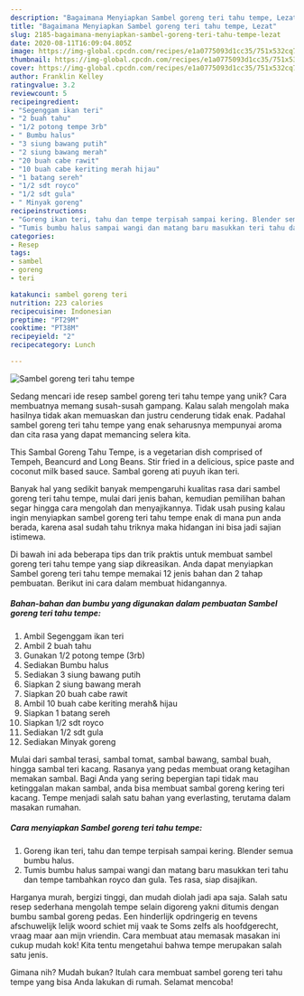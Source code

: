 ```yaml
---
description: "Bagaimana Menyiapkan Sambel goreng teri tahu tempe, Lezat"
title: "Bagaimana Menyiapkan Sambel goreng teri tahu tempe, Lezat"
slug: 2185-bagaimana-menyiapkan-sambel-goreng-teri-tahu-tempe-lezat
date: 2020-08-11T16:09:04.805Z
image: https://img-global.cpcdn.com/recipes/e1a0775093d1cc35/751x532cq70/sambel-goreng-teri-tahu-tempe-foto-resep-utama.jpg
thumbnail: https://img-global.cpcdn.com/recipes/e1a0775093d1cc35/751x532cq70/sambel-goreng-teri-tahu-tempe-foto-resep-utama.jpg
cover: https://img-global.cpcdn.com/recipes/e1a0775093d1cc35/751x532cq70/sambel-goreng-teri-tahu-tempe-foto-resep-utama.jpg
author: Franklin Kelley
ratingvalue: 3.2
reviewcount: 5
recipeingredient:
- "Segenggam ikan teri"
- "2 buah tahu"
- "1/2 potong tempe 3rb"
- " Bumbu halus"
- "3 siung bawang putih"
- "2 siung bawang merah"
- "20 buah cabe rawit"
- "10 buah cabe keriting merah hijau"
- "1 batang sereh"
- "1/2 sdt royco"
- "1/2 sdt gula"
- " Minyak goreng"
recipeinstructions:
- "Goreng ikan teri, tahu dan tempe terpisah sampai kering. Blender semua bumbu halus."
- "Tumis bumbu halus sampai wangi dan matang baru masukkan teri tahu dan tempe tambahkan royco dan gula. Tes rasa, siap disajikan."
categories:
- Resep
tags:
- sambel
- goreng
- teri

katakunci: sambel goreng teri 
nutrition: 223 calories
recipecuisine: Indonesian
preptime: "PT29M"
cooktime: "PT38M"
recipeyield: "2"
recipecategory: Lunch

---
```



![Sambel goreng teri tahu tempe](https://img-global.cpcdn.com/recipes/e1a0775093d1cc35/751x532cq70/sambel-goreng-teri-tahu-tempe-foto-resep-utama.jpg)

Sedang mencari ide resep sambel goreng teri tahu tempe yang unik? Cara membuatnya memang susah-susah gampang. Kalau salah mengolah maka hasilnya tidak akan memuaskan dan justru cenderung tidak enak. Padahal sambel goreng teri tahu tempe yang enak seharusnya mempunyai aroma dan cita rasa yang dapat memancing selera kita.

This Sambal Goreng Tahu Tempe, is a vegetarian dish comprised of Tempeh, Beancurd and Long Beans. Stir fried in a delicious, spice paste and coconut milk based sauce. Sambal goreng ati puyuh ikan teri.

Banyak hal yang sedikit banyak mempengaruhi kualitas rasa dari sambel goreng teri tahu tempe, mulai dari jenis bahan, kemudian pemilihan bahan segar hingga cara mengolah dan menyajikannya. Tidak usah pusing kalau ingin menyiapkan sambel goreng teri tahu tempe enak di mana pun anda berada, karena asal sudah tahu triknya maka hidangan ini bisa jadi sajian istimewa.


Di bawah ini ada beberapa tips dan trik praktis untuk membuat sambel goreng teri tahu tempe yang siap dikreasikan. Anda dapat menyiapkan Sambel goreng teri tahu tempe memakai 12 jenis bahan dan 2 tahap pembuatan. Berikut ini cara dalam membuat hidangannya.

<!--inarticleads1-->

##### Bahan-bahan dan bumbu yang digunakan dalam pembuatan Sambel goreng teri tahu tempe:

1. Ambil Segenggam ikan teri
1. Ambil 2 buah tahu
1. Gunakan 1/2 potong tempe (3rb)
1. Sediakan  Bumbu halus
1. Sediakan 3 siung bawang putih
1. Siapkan 2 siung bawang merah
1. Siapkan 20 buah cabe rawit
1. Ambil 10 buah cabe keriting merah&amp; hijau
1. Siapkan 1 batang sereh
1. Siapkan 1/2 sdt royco
1. Sediakan 1/2 sdt gula
1. Sediakan  Minyak goreng


Mulai dari sambal terasi, sambal tomat, sambal bawang, sambal buah, hingga sambal teri kacang. Rasanya yang pedas membuat orang ketagihan memakan sambal. Bagi Anda yang sering bepergian tapi tidak mau ketinggalan makan sambal, anda bisa membuat sambal goreng kering teri kacang. Tempe menjadi salah satu bahan yang everlasting, terutama dalam masakan rumahan. 

<!--inarticleads2-->

##### Cara menyiapkan Sambel goreng teri tahu tempe:

1. Goreng ikan teri, tahu dan tempe terpisah sampai kering. Blender semua bumbu halus.
1. Tumis bumbu halus sampai wangi dan matang baru masukkan teri tahu dan tempe tambahkan royco dan gula. Tes rasa, siap disajikan.


Harganya murah, bergizi tinggi, dan mudah diolah jadi apa saja. Salah satu resep sederhana mengolah tempe selain digoreng yakni ditumis dengan bumbu sambal goreng pedas. Een hinderlijk opdringerig en tevens afschuwelijk lelijk woord schiet mij vaak te Soms zelfs als hoofdgerecht, vraag maar aan mijn vriendin. Cara membuat atau memasak masakan ini cukup mudah kok! Kita tentu mengetahui bahwa tempe merupakan salah satu jenis. 

Gimana nih? Mudah bukan? Itulah cara membuat sambel goreng teri tahu tempe yang bisa Anda lakukan di rumah. Selamat mencoba!
